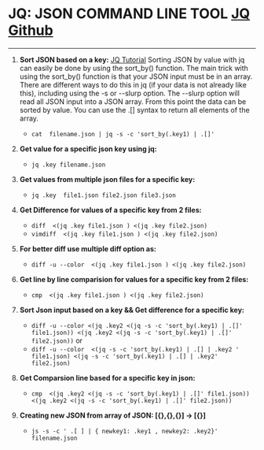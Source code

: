 # JQ: JSON COMMAND LINE TOOL  [JQ Github](https://stedolan.github.io/jq/manual/)
----------------------------------------
1. **Sort JSON based on a key:** [JQ Tutorial](http://bigdatums.net/2016/11/29/sorting-json-by-value-with-jq/)
Sorting JSON by value with jq can easily be done by using the sort_by() function. The main trick with using the sort_by()    function is that your JSON input must be in an array. There are different ways to do this in jq (if your data is not already like this), including using the -s or --slurp option. The --slurp option will read all JSON input into a JSON array. From this point the data can be sorted by value. You can use the .[] syntax to return all elements of the array.

    * `cat  filename.json | jq -s -c 'sort_by(.key1) | .[]'`
   
2. **Get value for a specific json key using jq:** 

    * `jq .key filename.json`

3. **Get values from multiple json files for a specific key:**

    * `jq .key  file1.json file2.json file3.json`

4. **Get Difference for values of a specific key from 2 files:**
    * `diff  <(jq .key file1.json ) <(jq .key file2.json)`
    * `vimdiff  <(jq .key file1.json ) <(jq .key file2.json)`

5. **For better diff use multiple diff option as:**
    * `diff -u --color  <(jq .key file1.json ) <(jq .key file2.json)`

6. **Get line by line comparision for values for a specific key from 2 files:**
    * `cmp  <(jq .key file1.json ) <(jq .key file2.json)`

7. **Sort Json input based on a key && Get difference for a specific key:**
    * `diff -u --color <(jq .key2 <(jq -s -c 'sort_by(.key1) | .[]' file1.json)) <(jq .key2 <(jq -s -c 'sort_by(.key1) | .[]' file2.json))`
    or 
    * `diff -u --color  <(jq -s -c 'sort_by(.key1) | .[] | .key2 ' file1.json) <(jq -s -c 'sort_by(.key1) | .[] | .key2' file2.json)`


8. **Get Comparsion line based for a specific key in json:**
    * `cmp  <(jq .key2 <(jq -s -c 'sort_by(.key1) | .[]' file1.json)) <(jq .key2 <(jq -s -c 'sort_by(.key1) | .[]' file2.json))`
    
9. **Creating new JSON from array of JSON: [{},{},{}] -> [{}]**
    * `js -s -c ' .[ ] | { newkey1: .key1 , newkey2: .key2}' filename.json`
